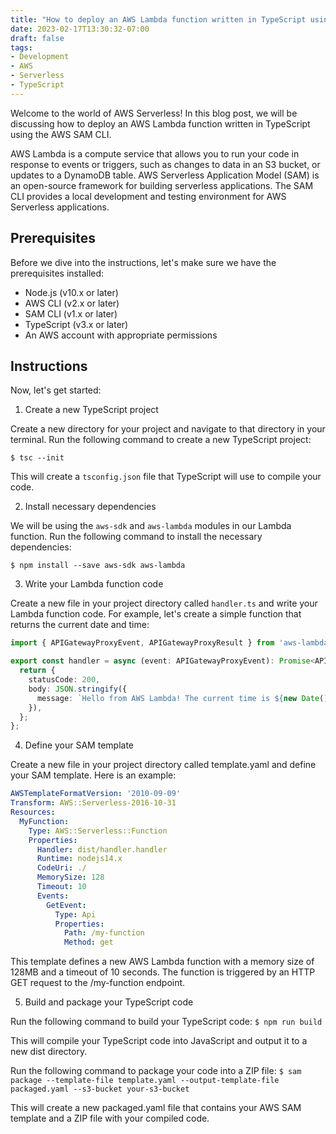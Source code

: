 ```yaml
---
title: "How to deploy an AWS Lambda function written in TypeScript using SAM CLI"
date: 2023-02-17T13:30:32-07:00
draft: false
tags:
- Development
- AWS
- Serverless
- TypeScript
---
```


Welcome to the world of AWS Serverless! In this blog post, we will be discussing how to deploy an AWS Lambda function written in TypeScript using the AWS SAM CLI.

AWS Lambda is a compute service that allows you to run your code in response to events or triggers, such as changes to data in an S3 bucket, or updates to a DynamoDB table. AWS Serverless Application Model (SAM) is an open-source framework for building serverless applications. The SAM CLI provides a local development and testing environment for AWS Serverless applications.

## Prerequisites

Before we dive into the instructions, let's make sure we have the prerequisites installed:

- Node.js (v10.x or later)
- AWS CLI (v2.x or later)
- SAM CLI (v1.x or later)
- TypeScript (v3.x or later)
- An AWS account with appropriate permissions

## Instructions

Now, let's get started:

1. Create a new TypeScript project

Create a new directory for your project and navigate to that directory in your terminal. Run the following command to create a new TypeScript project:

`$ tsc --init`

This will create a `tsconfig.json` file that TypeScript will use to compile your code.

2. Install necessary dependencies

We will be using the `aws-sdk` and `aws-lambda` modules in our Lambda function. Run the following command to install the necessary dependencies:

`$ npm install --save aws-sdk aws-lambda`

3. Write your Lambda function code

Create a new file in your project directory called `handler.ts` and write your Lambda function code. For example, let's create a simple function that returns the current date and time:

```typescript
import { APIGatewayProxyEvent, APIGatewayProxyResult } from 'aws-lambda';

export const handler = async (event: APIGatewayProxyEvent): Promise<APIGatewayProxyResult> => {
  return {
    statusCode: 200,
    body: JSON.stringify({
      message: `Hello from AWS Lambda! The current time is ${new Date().toTimeString()}.`,
    }),
  };
};
```

4. Define your SAM template

Create a new file in your project directory called template.yaml and define your SAM template. Here is an example:
```yaml
AWSTemplateFormatVersion: '2010-09-09'
Transform: AWS::Serverless-2016-10-31
Resources:
  MyFunction:
    Type: AWS::Serverless::Function
    Properties:
      Handler: dist/handler.handler
      Runtime: nodejs14.x
      CodeUri: ./
      MemorySize: 128
      Timeout: 10
      Events:
        GetEvent:
          Type: Api
          Properties:
            Path: /my-function
            Method: get
```

This template defines a new AWS Lambda function with a memory size of 128MB and a timeout of 10 seconds. The function is triggered by an HTTP GET request to the /my-function endpoint.

5. Build and package your TypeScript code

Run the following command to build your TypeScript code: `$ npm run build`

This will compile your TypeScript code into JavaScript and output it to a new dist directory.

Run the following command to package your code into a ZIP file: `$ sam package --template-file template.yaml --output-template-file packaged.yaml --s3-bucket your-s3-bucket`

This will create a new packaged.yaml file that contains your AWS SAM template and a ZIP file with your compiled code.
